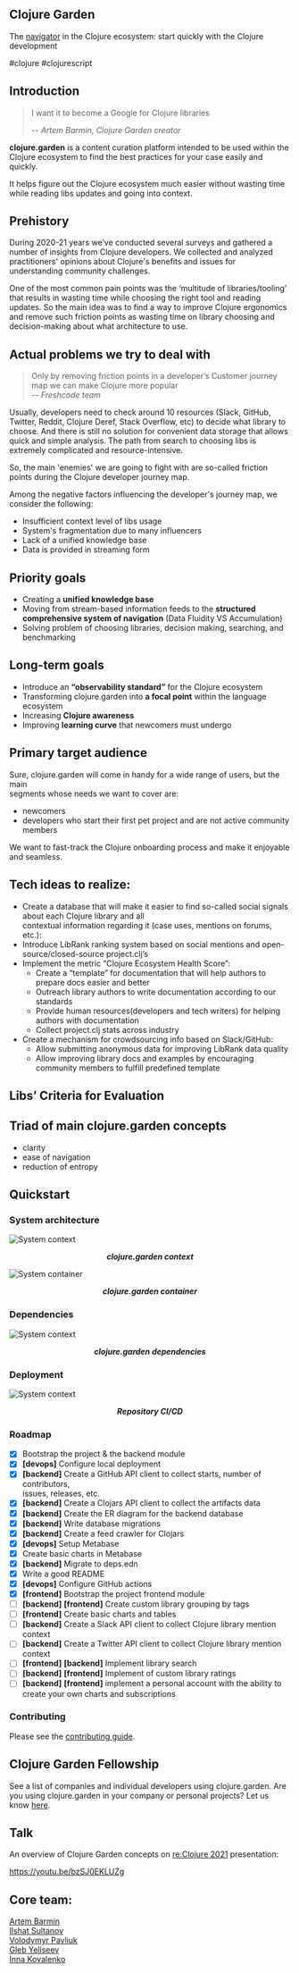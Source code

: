 ## Clojure Garden
The [navigator](https://clojure.garden) in the Clojure ecosystem: start quickly with the Clojure development

\#clojure \#clojurescript


## Introduction

> I want it to become a Google for Clojure libraries
> 
> -- <cite>Artem Barmin, Clojure Garden creator</cite>

**clojure.garden** is a content curation platform intended to be used within the Clojure ecosystem to find the best practices 
for your case easily and quickly.

It helps figure out the Clojure ecosystem much easier without wasting time
while reading libs updates and going into context.


## Prehistory

During 2020-21 years we’ve conducted several surveys and gathered a number of insights from Clojure developers. We collected and 
analyzed practitioners' opinions about Clojure's benefits and issues for understanding community challenges.

One of the most common pain points was the ‘multitude of libraries/tooling’ that results in wasting time while choosing the right 
tool and reading updates. So the main idea was to find a way to improve Clojure ergonomics and remove such friction points as 
wasting time on library choosing and decision-making about what architecture to use.


## Actual problems we try to deal with

> Only by removing friction points in a developer’s Customer journey   
> map we can make Clojure more popular  
-- <cite>Freshcode team</cite>

Usually, developers need to check around 10 resources (Slack, GitHub, Twitter, Reddit, Clojure Deref, Stack Overflow, etc) to 
decide what library to choose. And there is still no solution for convenient data storage that allows quick and simple analysis. 
The path from search to choosing libs is extremely complicated and resource-intensive.

So, the main 'enemies' we are going to fight with are so-called friction points during the Clojure developer journey map.

Among the negative factors influencing the developer's journey map, we consider the following:

- Insufficient context level of libs usage
- System's fragmentation due to many influencers
- Lack of a unified knowledge base
- Data is provided in streaming form


## Priority goals

- Creating a **unified knowledge base**
- Moving from stream-based information feeds to the **structured  
  comprehensive system of navigation** (Data Fluidity VS Accumulation)
- Solving problem of choosing libraries, decision making, searching, and benchmarking


## Long-term goals

- Introduce an **“observability standard”** for the Clojure ecosystem
- Transforming clojure.garden into **a focal point** within the language ecosystem
- Increasing **Clojure awareness**
- Improving **learning curve** that newcomers must undergo


## Primary target audience

Sure, clojure.garden will come in handy for a wide range of users, but the main  
segments whose needs we want to cover are:

- newcomers
- developers who start their first pet project and are not active community members

We want to fast-track the Clojure onboarding process and make it enjoyable and seamless.


## Tech ideas to realize:

* Create a database that will make it easier to find so-called social signals about each Clojure library and all  
  contextual information regarding it (case uses, mentions on forums, etc.):
* Introduce LibRank ranking system based on social mentions and open-source/closed-source project.clj’s
* Implement the metric “Clojure Ecosystem Health Score”:
  - Create a “template” for documentation that will help authors to prepare docs easier and better
  - Outreach library authors to write documentation according to our standards
  - Provide human resources(developers and tech writers) for helping authors with documentation
  - Collect project.clj stats across industry
* Create a mechanism for crowdsourcing info based on Slack/GitHub:
  - Allow submitting anonymous data for improving LibRank data quality
  - Allow improving library docs and examples by encouraging community members to fulfill predefined template


## Libs’ Criteria for Evaluation


## Triad of main clojure.garden concepts

- clarity
- ease of navigation
- reduction of entropy


## Quickstart

### System architecture

<img alt="System context" src="diagrams/system/clojure-garden-system-context.drawio.png" title="System context"/>
<p align="center"><strong><em>clojure.garden context</em></strong></p>  

<img alt="System container" src="diagrams/system/clojure-garden-system-container.drawio.png" title="System container"/>
<p align="center"><strong><em>clojure.garden container</em></strong></p>

### Dependencies

<img alt="System context" src="diagrams/system/clojure-garden-deps-mindmap.png" title="clojure.garden dependencies"/>
<p align="center"><strong><em>clojure.garden dependencies</em></strong></p>  

### Deployment

<img alt="System context" src="diagrams/deployment/cicd-mindmap.png" title="Repository CI/CD"/>
<p align="center"><strong><em>Repository CI/CD</em></strong></p> 

### Roadmap

- [x] Bootstrap the project & the backend module
- [x] **\[devops\]** Configure local deployment
- [x] **\[backend\]** Create a GitHub API client to collect starts, number of contributors,  
      issues, releases, etc.
- [x] **\[backend\]** Create a Clojars API client to collect the artifacts data
- [x] **\[backend\]** Create the ER diagram for the backend database
- [x] **\[backend\]** Write database migrations
- [x] **\[backend\]** Create a feed crawler for Clojars
- [x] **\[devops\]** Setup Metabase
- [x] Create basic charts in Metabase
- [x] **\[backend\]** Migrate to deps.edn
- [x] Write a good README
- [x] **\[devops\]** Configure GitHub actions
- [x] **\[frontend\]** Bootstrap the project frontend module
- [ ] **\[backend\]** **\[frontend\]** Create custom library grouping by tags
- [ ] **\[frontend\]** Create basic charts and tables
- [ ] **\[backend\]** Create a Slack API client to collect Clojure library mention context
- [ ] **\[backend\]** Create a Twitter API client to collect Clojure library mention context
- [ ] **\[frontend\]** **\[backend\]** Implement library search
- [ ] **\[backend\]** **\[frontend\]** Implement of custom library ratings
- [ ] **\[backend\]** **\[frontend\]** implement a personal account with the ability to create your own charts and subscriptions

### Contributing

Please see the [contributing guide](CONTRIBUTING.md).


## Clojure Garden Fellowship

See a list of companies and individual developers using clojure.garden.
Are you using clojure.garden in your company or personal projects? Let us know [here](https://freshcodeit.com/contact).

## Talk

An overview of Сlojure Garden concepts on [re:Clojure 2021](https://www.reclojure.org/) presentation:

https://youtu.be/bzSJ0EKLUZg

## Core team:

[Artem Barmin](https://github.com/artem-barmin-dev)  
[Ilshat Sultanov](https://github.com/just-sultanov)  
[Volodymyr Pavliuk](https://github.com/volodymyrpavliuk)  
[Gleb Yeliseev](https://github.com/devleifr)  
[Inna Kovalenko](https://github.com/innakovalenko)

